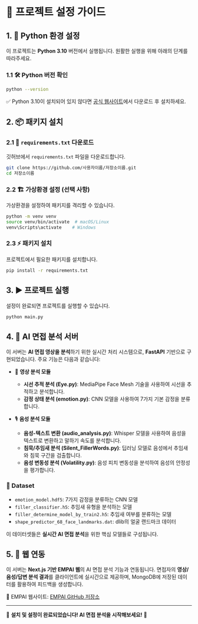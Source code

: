 # 🚀 프로젝트 설정 가이드

## 1. 🐍 Python 환경 설정
이 프로젝트는 **Python 3.10** 버전에서 실행됩니다. 원활한 실행을 위해 아래의 단계를 따라주세요.

### 1.1 🛠 Python 버전 확인
```sh
python --version
```
✅ Python 3.10이 설치되어 있지 않다면 [공식 웹사이트](https://www.python.org/downloads/)에서 다운로드 후 설치하세요.

## 2. 📦 패키지 설치
### 2.1 🔽 `requirements.txt` 다운로드
깃허브에서 `requirements.txt` 파일을 다운로드합니다.

```sh
git clone https://github.com/사용자이름/저장소이름.git
cd 저장소이름
```

### 2.2 🏗 가상환경 설정 (선택 사항)
가상환경을 설정하여 패키지를 격리할 수 있습니다.

```sh
python -m venv venv
source venv/bin/activate  # macOS/Linux
venv\Scripts\activate    # Windows
```

### 2.3 ⚡ 패키지 설치
프로젝트에서 필요한 패키지를 설치합니다.

```sh
pip install -r requirements.txt
```

## 3. ▶ 프로젝트 실행
설정이 완료되면 프로젝트를 실행할 수 있습니다.

```sh
python main.py
```

## 4. 🤖 AI 면접 분석 서버
이 서버는 **AI 면접 영상을 분석**하기 위한 실시간 처리 시스템으로, **FastAPI** 기반으로 구현되었습니다. 주요 기능은 다음과 같습니다:

- 🎥 **영상 분석 모듈**
  - **시선 추적 분석 (Eye.py)**: MediaPipe Face Mesh 기술을 사용하여 시선을 추적하고 분석합니다.
  - **감정 상태 분석 (emotion.py)**: CNN 모델을 사용하여 7가지 기본 감정을 분류합니다.

- 🎙 **음성 분석 모듈**
  - **음성-텍스트 변환 (audio_analysis.py)**: Whisper 모델을 사용하여 음성을 텍스트로 변환하고 말하기 속도를 분석합니다.
  - **침묵/추임새 분석 (Silent_FillerWords.py)**: 딥러닝 모델로 음성에서 추임새와 침묵 구간을 검출합니다.
  - **음성 변동성 분석 (Volatility.py)**: 음성 피치 변동성을 분석하여 음성의 안정성을 평가합니다.

### 📂 Dataset
- `emotion_model.hdf5`: 7가지 감정을 분류하는 CNN 모델
- `filler_classifier.h5`: 추임새 유형을 분석하는 모델
- `filler_determine_model_by_train2.h5`: 추임새 여부를 분류하는 모델
- `shape_predictor_68_face_landmarks.dat`: dlib의 얼굴 랜드마크 데이터

이 데이터셋들은 **실시간 AI 면접 분석**을 위한 핵심 모델들로 구성됩니다.

## 5. 🔗 웹 연동
이 서버는 **Next.js 기반 EMPAI 웹**의 AI 면접 분석 기능과 연동됩니다. 면접자의 **영상/음성/답변 분석 결과**를 클라이언트에 실시간으로 제공하며, MongoDB에 저장된 데이터를 활용하여 피드백을 생성합니다.

🔗 EMPAI 웹사이트: [EMPAI GitHub 저장소](https://github.com/mayway777/AI_Interview_Server.git)

---
🎉 **설치 및 설정이 완료되었습니다! AI 면접 분석을 시작해보세요!** 🚀
